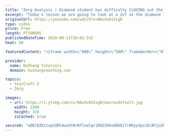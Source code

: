 ```yaml
---
title: "Zerg Analysis | Diamond student has difficulty CLOSING out the MATCH [Starcraft 2]"
excerpt: "Today's lesson we are going to look at a ZvT at the diamond level focusing on the Zerg Analysis. The zerg manages to get into a very strong position but has difficulty closing it out. Let's learn how we can approach this scenario better!  Zerg Analysis | Diamond student has difficulty CLOSING out the"
originalUrl: https://youtube.com/watch?v=NAzXv812sg0
type: video
price: Free
length: PT19M30S
publishedDateTime: 2020-09-11T20:02:33Z
heat: 50

featuredContent: "<iframe width=\"800\" height=\"500\" frameborder=\"0\" src=\"https://www.youtube.com/embed/NAzXv812sg0\" allow=\"accelerometer; autoplay; encrypted-media; gyroscope; picture-in-picture\" allowfullscreen></iframe>"

provider:
  name: HuShang Tutorials
  domain: hushangcoaching.com

topics:
  - StarCraft 2
  - Zerg

images:
  - url: https://i.ytimg.com/vi/NAzXv812sg0/maxresdefault.jpg
    width: 1280
    height: 720
    isCached: true

secured: "oQEC8ZKztxpCQMlAwxbYArNflnwlqriR9Z2HVodQUb17r0KyyVpziEcBYjLGhKc9T/b03BtuAcp1Bk6Wo/hLd8dlSEFtkVmny0HQxEqMDIQ5BKjtNvYQ7q5WYfx0w4w0aQhxcqWOiCmSoNfL4cZC84+S0AjFoeHbKJWbzx6y8Ikdq+Dv0HCl5MUcYnSuU1lnXH8G756T69dBNsp14WAxgYjkVq1JxeRqRyN/mld3R4vilDjDbUeaqhn2eNIiynSzLeM5jpCNHcRQdeX5KjFfYAAjaYHFDrJY3UHwqWKg5uGtPaEbVfq83pC/4z0z960ofkqdYfk96kQNVD2Er6YD3RYPeySuvYFj7l8/xNDrxusHoAX+yxRPJBnSO2vy4NIWLOuhwFJevkAH30CpNE0cC3b/e1NwyPUvkXR51PIb9c4=;7hbdd+mAr7aqgO8ootyl9A=="
---
```


